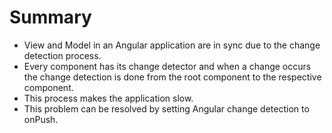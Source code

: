 # Summary

- View and Model in an Angular application are in sync due to the change detection process.
- Every component has its change detector and when a change occurs the change detection is done from the root component to the respective component.
- This process makes the application slow.
- This problem can be resolved by setting Angular change detection to onPush.
